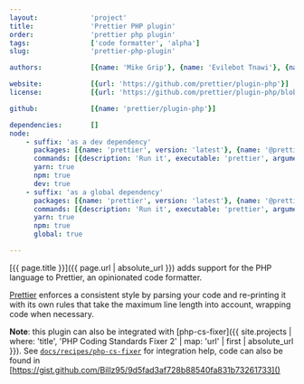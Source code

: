 ```yaml
---
layout:             'project'
title:              'Prettier PHP plugin'
order:              'prettier php plugin'
tags:               ['code formatter', 'alpha']
slug:               'prettier-php-plugin'

authors:            [{name: 'Mike Grip'}, {name: 'Evilebot Tnawi'}, {name: 'Christian Zosel'}]

website:            [{url: 'https://github.com/prettier/plugin-php'}] 
license:            [{url: 'https://github.com/prettier/plugin-php/blob/master/LICENSE', label: 'MIT License'}] 

github:             [{name: 'prettier/plugin-php'}] 

dependencies:       []
node:
    - suffix: 'as a dev dependency'
      packages: [{name: 'prettier', version: 'latest'}, {name: '@prettier/plugin-php', version: 'latest'}]
      commands: [{description: 'Run it', executable: 'prettier', arguments: 'path/to/file.php --write'}]
      yarn: true
      npm: true
      dev: true
    - suffix: 'as a global dependency'
      packages: [{name: 'prettier', version: 'latest'}, {name: '@prettier/plugin-php', version: 'latest'}]
      commands: [{description: 'Run it', executable: 'prettier', arguments: 'path/to/file.php --write'}]
      yarn: true
      npm: true
      global: true

---
```


[{{ page.title }}]({{ page.url | absolute_url }}) adds support for the PHP language to Prettier,
an opinionated code formatter.
 
<!--more--> 

[Prettier](https://prettier.io/) enforces a consistent style by parsing your code and re-printing it with its own rules
that take the maximum line length into account, wrapping code when necessary.

**Note**: this plugin can also be integrated with [php-cs-fixer]({{ site.projects | where: 'title', 'PHP Coding Standards Fixer 2' | map: 'url' | first | absolute_url }}).
See [`docs/recipes/php-cs-fixer`](https://github.com/prettier/plugin-php/tree/master/docs/recipes/php-cs-fixer) for integration help,
code can also be found in [https://gist.github.com/Billz95/9d5fad3af728b88540fa831b73261733]()

